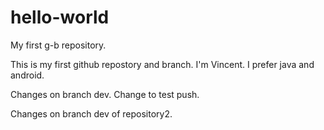 # hello-world
My first g-b repository.

This is my first github repostory and branch.
I'm Vincent.
I prefer java and android.

Changes on branch dev.
Change to test push.

Changes on branch dev of repository2.